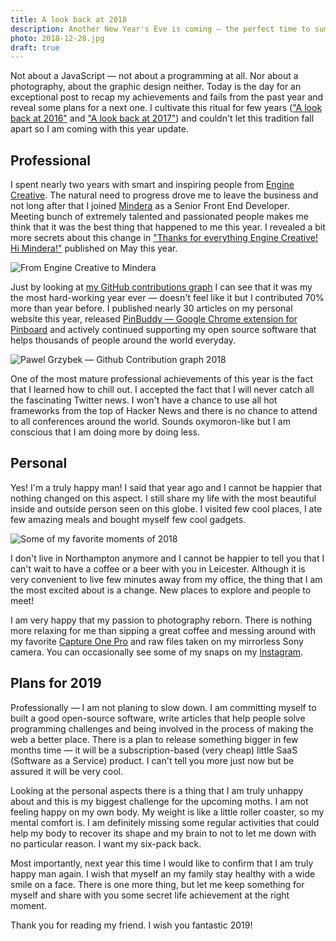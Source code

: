 ```yaml
---
title: A look back at 2018
description: Another New Year's Eve is coming — the perfect time to summarize the things that went well, not too good and make some plans for the next twelve months.
photo: 2018-12-28.jpg
draft: true
---
```


Not about a JavaScript — not about a programming at all. Nor about a photography, about the graphic design neither. Today is the day for an exceptional post to recap my achievements and fails from the past year and reveal some plans for a next one. I cultivate this ritual for few years (["A look back at 2016"](https://pawelgrzybek.com/a-look-back-at-2016/) and ["A look back at 2017"](https://pawelgrzybek.com/a-look-back-at-2017/)) and couldn't let this tradition fall apart so I am coming with this year update.

## Professional

I spent nearly two years with smart and inspiring people from [Engine Creative](https://www.enginecreative.co.uk/). The natural need to progress drove me to leave the business and not long after that I joined [Mindera](https://mindera.com/) as a Senior Front End Developer. Meeting bunch of extremely talented and passionated people makes me think that it was the best thing that happened to me this year. I revealed a bit more secrets about this change in ["Thanks for everything Engine Creative! Hi Mindera!"](https://pawelgrzybek.com/thanks-for-everything-engine-creative-hi-mindera/) published on May this year.

![From Engine Creative to Mindera](/photos/2018-12-28-1.jpg)

Just by looking at [my GitHub contributions graph](https://github.com/pawelgrzybek) I can see that it was my the most hard-working year ever — doesn't feel like it but I contributed 70% more than year before. I published nearly 30 articles on my personal website this year, released [PinBuddy — Google Chrome extension for Pinboard](https://pawelgrzybek.com/i-built-a-thing-pinbuddy/) and actively continued supporting my open source software that helps thousands of people around the world everyday.

![Pawel Grzybek — Github Contribution graph 2018](/photos/2018-12-28-2.jpg)

One of the most mature professional achievements of this year is the fact that I learned how to chill out. I accepted the fact that I will never catch all the fascinating Twitter news. I won't have a chance to use all hot frameworks from the top of Hacker News and there is no chance to attend to all conferences around the world. Sounds oxymoron-like but I am conscious that I am doing more by doing less.

## Personal

Yes! I'm a truly happy man! I said that year ago and I cannot be happier that nothing changed on this aspect. I still share my life with the most beautiful inside and outside person seen on this globe. I visited few cool places, I ate few amazing meals and bought myself few cool gadgets.

![Some of my favorite moments of 2018](/photos/2018-12-28-3.jpg)

I don't live in Northampton anymore and I cannot be happier to tell you that I can't wait to have a coffee or a beer with you in Leicester. Although it is very convenient to live few minutes away from my office, the thing that I am the most excited about is a change. New places to explore and people to meet!

I am very happy that my passion to photography reborn. There is nothing more relaxing for me than sipping a great coffee and messing around with my favorite [Capture One Pro](https://pawelgrzybek.com/capture-one-pro-the-best-parts/) and raw files taken on my mirrorless Sony camera. You can occasionally see some of my snaps on my [Instagram](https://www.instagram.com/pawelgrzybek/).

## Plans for 2019

Professionally — I am not planing to slow down. I am committing myself to built a good open-source software, write articles that help people solve programming challenges and being involved in the process of making the web a better place. There is a plan to release something bigger in few months time — it will be a subscription-based (very cheap) little SaaS (Software as a Service) product. I can't tell you more just now but be assured it will be very cool.

Looking at the personal aspects there is a thing that I am truly unhappy about and this is my biggest challenge for the upcoming moths. I am not feeling happy on my own body. My weight is like a little roller coaster, so my mental comfort is. I am definitely missing some regular activities that could help my body to recover its shape and my brain to not to let me down with no particular reason. I want my six-pack back.

Most importantly, next year this time I would like to confirm that I am truly happy man again. I wish that myself an my family stay healthy with a wide smile on a face. There is one more thing, but let me keep something for myself and share with you some secret life achievement at the right moment.

Thank you for reading my friend. I wish you fantastic 2019!
